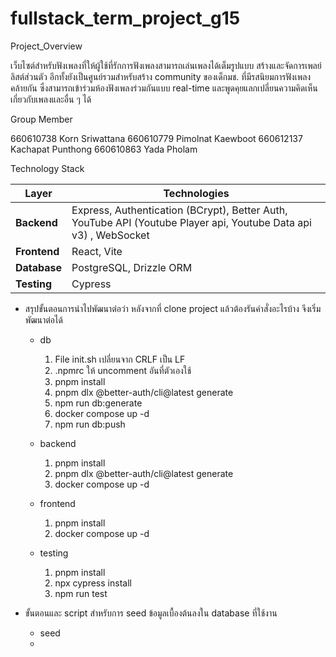 # fullstack_term_project_g15

Project_Overview

เว็บไซต์สำหรับฟังเพลงที่ให้ผู้ใช้ที่รักการฟังเพลงสามารถเล่นเพลงได้เต็มรูปแบบ สร้างและจัดการเพลย์ลิสต์ส่วนตัว อีกทั้งยังเป็นศูนย์รวมสำหรับสร้าง community ของเด็กมช. ที่มีรสนิยมการฟังเพลงคล้ายกัน ซึ่งสามารถเข้าร่วมห้องฟังเพลงร่วมกันแบบ real-time และพูดคุยแลกเปลี่ยนความคิดเห็นเกี่ยวกับเพลงและอื่น ๆ ได้

Group Member

660610738	Korn Sriwattana	660610779	Pimolnat Kaewboot	660612137	Kachapat Punthong	660610863	Yada Pholam

Technology Stack 

| **Layer** | **Technologies** |
|------------|------------------|
| **Backend** | Express, Authentication (BCrypt), Better Auth, YouTube API (Youtube Player api, Youtube Data api v3) , WebSocket |
| **Frontend** | React, Vite |
| **Database** | PostgreSQL, Drizzle ORM |
| **Testing** | Cypress |

- สรุปขั้นตอนการนำไปพัฒนาต่อว่า หลังจากที่ clone project แล้วต้องรันคำสั่งอะไรบ้าง จึงเริ่มพัฒนาต่อได้
    - db
        1. File init.sh เปลี่ยนจาก CRLF เป็น LF
        2. .npmrc ให้ uncomment อันที่ตัวเองใช้
        3. pnpm install
        4. pnpm dlx @better-auth/cli@latest generate
        5. npm run db:generate
        6. docker compose up -d
        7. npm run db:push

    - backend
        1. pnpm install
        2. pnpm dlx @better-auth/cli@latest generate
        3. docker compose up -d

    - frontend
        1. pnpm install
        2. docker compose up -d

    - testing
        1. pnpm install
        2. npx cypress install
        3. npm run test

- ขั้นตอนและ script สำหรับการ seed ข้อมูลเบื้องต้นลงใน database ที่ใช้งาน
    - seed
    - 
